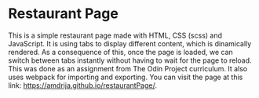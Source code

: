 # Restaurant Page

This is a simple restaurant page made with HTML, CSS (scss) and JavaScript. It is using tabs to display different content, which is
dinamically rendered. As a consequence of this, once the page is loaded, we can switch between tabs instantly without having to
wait for the page to reload. This was done as an assignment from The Odin Project curriculum. It also uses webpack for importing and exporting.
You can visit the page at this link: https://amdrija.github.io/restaurantPage/.